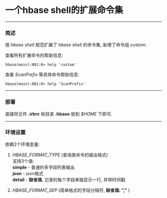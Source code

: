 # 一个hbase shell的扩展命令集

***

### 简述
按 *hbase shell* 规范扩展了 *hbase shell* 的命令集, 新增了命令组 *custom*.

查看所有扩展命令的帮助信息:
```
hbase(main):001:0> help 'custom'
```
查看 *ScanPrefix* 等具体命令帮助信息:
```
hbase(main):001:0> help 'ScanPrefix'
```

***

### 部署
直接将文件 **.irbrc** 和目录 **.hbase** 放到 *$HOME* 下即可.

***

### 环境设置
依赖2个环境变量:

1. *HBASE_FORMAT_TYPE* (查询类命令的输出格式)  
    支持3个值:  
    **simple** - 普通的多字段列表输出  
    **json** - json格式  
    **detail** - **缺省值**, 记录的每个字段单独显示一行, 并带时间戳  

2. *HBASE_FORMAT_SEP* (简单格式的字段分隔符, **缺省值: ","** )



